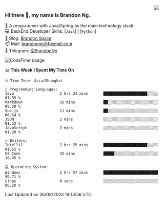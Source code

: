 <img  align="right" src="https://github-readme-stats-brandon0824.vercel.app/api/top-langs/?username=brandon0824&layout=compact">

### Hi there 👋, my name is Brandon Ng.

🌱 A programmer with Java/Spring as the main technology stack.  
💻 BackEnd Developer Skills: [`Java`] | [`Python`]  
📝 Blog: [Brandon Space](https://brandonng.tech)  
📫 Mail: brandonng@foxmail.com  
📰 Telegram: [@BrandonNg](https://t.me/BrandonNg24)  

![CodeTime badge](https://img.shields.io/endpoint?style=flat-square&url=https%3A%2F%2Fapi.codetime.dev%2Fshield%3Fid%3D128%26project%3D%26in%3D604800000)

<!--START_SECTION:waka-->
📊 **This Week I Spent My Time On** 

```text
🕑︎ Time Zone: Asia/Shanghai

💬 Programming Languages: 
Java                     2 hrs 24 mins       ████████████████████░░░░░   81.35 % 
Markdown                 16 mins             ██░░░░░░░░░░░░░░░░░░░░░░░   09.20 % 
Vue.js                   11 mins             ██░░░░░░░░░░░░░░░░░░░░░░░   06.54 % 
JSON                     2 mins              ░░░░░░░░░░░░░░░░░░░░░░░░░   01.32 % 
JavaScript               2 mins              ░░░░░░░░░░░░░░░░░░░░░░░░░   01.20 % 

🔥 Editors: 
IntelliJ                 2 hrs 25 mins       ████████████████████░░░░░   81.55 % 
VS Code                  32 mins             █████░░░░░░░░░░░░░░░░░░░░   18.45 % 

💻 Operating System: 
Windows                  2 hrs 57 mins       █████████████████████████   99.71 % 
Linux                    0 secs              ░░░░░░░░░░░░░░░░░░░░░░░░░   00.29 % 
```


 Last Updated on 26/08/2023 16:13:56 UTC
<!--END_SECTION:waka-->
